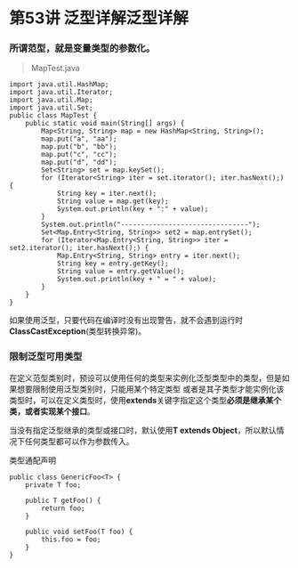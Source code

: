 # 第53讲 泛型详解泛型详解

### 所谓范型，就是变量类型的参数化。

> MapTest.java

    import java.util.HashMap;
    import java.util.Iterator;
    import java.util.Map;
    import java.util.Set;
    public class MapTest {
    	public static void main(String[] args) {
    		Map<String, String> map = new HashMap<String, String>();
    		map.put("a", "aa");
    		map.put("b", "bb");
    		map.put("c", "cc");
    		map.put("d", "dd");
    		Set<String> set = map.keySet();
    		for (Iterator<String> iter = set.iterator(); iter.hasNext();) {
    			String key = iter.next();
    			String value = map.get(key);
    			System.out.println(key + ":" + value);
    		}
    		System.out.println("--------------------------------");
    		Set<Map.Entry<String, String>> set2 = map.entrySet();
    		for (Iterator<Map.Entry<String, String>> iter = set2.iterator(); iter.hasNext();) {
    			Map.Entry<String, String> entry = iter.next();
    			String key = entry.getKey();
    			String value = entry.getValue();
    			System.out.println(key + " = " + value);
    		}
    	}
    }

如果使用泛型，只要代码在编译时没有出现警告，就不会遇到运行时**ClassCastException**(类型转换异常)。

### 限制泛型可用类型

在定义范型类别时，预设可以使用任何的类型来实例化泛型类型中的类型，但是如果想要限制使用泛型类别时，只能用某个特定类型
或者是其子类型才能实例化该类型时，可以在定义类型时，使用**extends**关键字指定这个类型**必须是继承某个类，或者实现某个接口**。

当没有指定泛型继承的类型或接口时，默认使用**T extends Object**，所以默认情况下任何类型都可以作为参数传入。

类型通配声明

    public class GenericFoo<T> {
    	private T foo;
    
    	public T getFoo() {
    		return foo;
    	}
    
    	public void setFoo(T foo) {
    		this.foo = foo;
    	}
    }





























